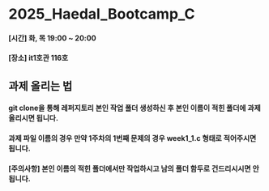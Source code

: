 # 2025_Haedal_Bootcamp_C
<h4> [시간] 화, 목 19:00 ~ 20:00 </h4>
<h4> [장소] it1호관 116호 </h4>

## 과제 올리는 법
<h4>git clone을 통해 레퍼지토리 본인 작업 폴더 생성하신 후 본인 이름이 적힌 폴더에 과제 올리시면 됩니다.</h4>
<h4>과제 파일 이름의 경우 만약 1주차의 1번째 문제의 경우 week1_1.c 형태로 적어주시면 됩니다.</h4>
<h4>[주의사항] 본인 이름의 적힌 폴더에서만 작업하시고 남의 폴더 함두로 건드리시시면 안됩니다.</h4>
